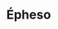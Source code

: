 ---
layout: post-portfolio
title: Épheso
categories: doublebasses
tags: portfolio
lang: en
lang-ref: styleguide
permalink: /en/portfolio/:categories/:year/:title_:year:output_ext
image: 01.jpg
---